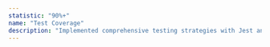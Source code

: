 ```yaml
---
statistic: "90%+"
name: "Test Coverage"
description: "Implemented comprehensive testing strategies with Jest and Cypress for robust applications."
---
```

